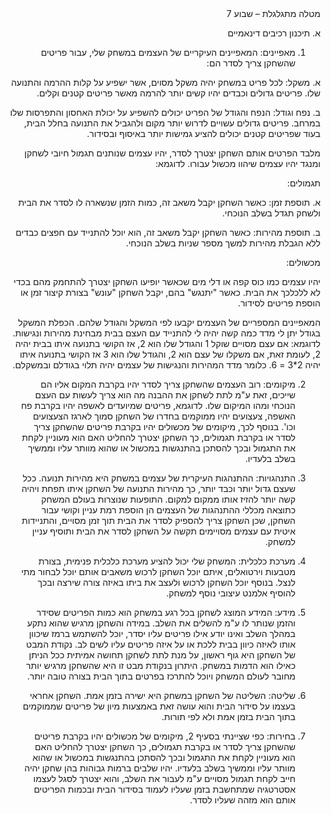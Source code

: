 <div dir='rtl' lang='he'>
מטלה מתגלגלת – שבוע 7
  
א.	תיכנון רכיבים דינאמיים

1.	מאפיינים: המאפיינים העיקריים של העצמים במשחק שלי, עבור פריטים שהשחקן צריך לסדר הם:
   
א.	משקל: לכל פריט במשחק יהיה משקל מסוים, אשר ישפיע על קלות ההרמה והתנועה שלו. פריטים גדולים וכבדים יהיו קשים יותר להרמה מאשר פריטים קטנים וקלים.

ב.	נפח וגודל: הנפח והגודל של הפריט יכולים להשפיע על יכולת האחסון והתפרסות שלו במרחב. פריטים גדולים עשויים לדרוש יותר מקום ולהגביל את התנועה בחלל הבית, בעוד שפריטים קטנים יכולים להציע גמישות יותר באיסוף ובסידור.


מלבד הפרטים אותם השחקן יצטרך לסדר, יהיו עצמים שנותנים תגמול חיובי לשחקן ומנגד יהיו עצמים שיהוו מכשול עבורו. לדוגמא:

תגמולים:

א.	תוספת זמן: כאשר השחקן יקבל משאב זה, כמות הזמן שנשארה לו לסדר את הבית ולשחק תגדל בשלב הנוכחי.

ב.	תוספת מהירות: כאשר השחקן יקבל משאב זה, הוא יוכל להתנייד עם חפצים כבדים ללא הגבלת מהירות למשך מספר שניות בשלב הנוכחי.

מכשולים:

יהיו עצמים כמו כוס קפה או דלי מים שכאשר יופיעו השחקן יצטרך להתחמק מהם בכדי לא ללכלכך את הבית. כאשר "יתנגש" בהם, יקבל השחקן "עונש" בצורת קיצור זמן או הוספת פריטים לסידור.

המאפיינים המספריים של העצמים יקבעו לפי המשקל והגודל שלהם. הכפלת המשקל בגודל יתן לי מדד כמה קשה יהיה לי להתנייד עם העצם בבית מבחינת מהירות ונגישות. לדוגמא: אם עצם מסויים שוקל 1 והגודל שלו הוא 2, אז הקושי בתנועה איתו בבית יהיה 2, לעומת זאת, אם משקלו של עצם הוא 2, והגודל שלו הוא 3 אז הקושי בתנועה איתו יהיה 2*3 = 6. כלומר מדד המהירות והנגישות של עצמים יהיה תלוי בגודלם ובמשקלם.

2. מיקומים:
רוב העצמים שהשחקן צריך לסדר יהיו בקרבת המקום אליו הם שייכים, זאת ע"מ לתת לשחקן את ההבנה מה   הוא צריך לעשות עם העצם הנוכחי ומהו המיקום שלו. לדוגמא, פריטים שמיועדים לאשפה יהיו בקרבת פח האשפה, צעצועים יהיו ממוקמים בחדרו של השחקן סמוך לארגז הצעצועים וכו'. בנוסף לכך, מיקומים של מכשולים יהיו בקרבת פריטים שהשחקן צריך לסדר או בקרבת תגמולים, כך השחקן יצטרך להחליט האם הוא מעוניין לקחת את התגמול ובכך להסתכן בהתנגשות במכשול או שהוא מוותר עליו וממשיך בשלב בלעדיו.

3. התנהגויות:
ההתנהגות העיקרית של עצמים במשחק היא מהירות תנועה. ככל שעצם גדול יותר וכבד יותר, כך מהירות התנועה של השחקן איתו תפחת ויהיה קשה יותר להזיז אותו ממקום למקום. התופעות שנוצרות בעולם המשחק כתוצאה מכללי ההתנהגות של העצמים הן הוספת רמת עניין וקושי עבור השחקן, שכן השחקן צריך להספיק לסדר את הבית תוך זמן מסויים, והתניידות איטית עם עצמים מסויימים תקשה על השחקן לסדר את הבית ותוסיף עניין למשחק.

4. מערכת כלכלית: המשחק שלי יכול להציע מערכת כלכלית פנימית, בצורת מטבעות וירטואלים, איתם יוכל השחקן לרכוש משאבים אותם יוכל לבחור מתי לנצל. בנוסף יוכל השחקן לרכוש ולעצב את ביתו באיזה צורה שירצה ובכך להוסיף אלמנט עיצובי נוסף למשחק.

5. מידע: המידע המוצג לשחקן בכל רגע במשחק הוא כמות הפריטים שסידר והזמן שנותר לו ע"מ להשלים את השלב. במידה והשחקן מרגיש שהוא נתקע במהלך השלב ואינו יודע אילו פריטים עליו יסדר, יוכל להשתמש ברמז שיכוון אותו לאיזה כיוון בבית ללכת או על איזה פריטים עליו לשים לב.
נקודת המבט של השחקן היא גוף ראשון, על מנת לתת לשחקן תחושה אמיתית ככל הניתן כאילו הוא הדמות במשחק. היתרון בנקודת מבט זו היא שהשחקן מרגיש יותר מחובר לעולם המשחק ויוכל להתרכז בפרטים בתוך הבית בצורה טובה יותר.

6. שליטה: השליטה של השחקן במשחק היא ישירה בזמן אמת. השחקן אחראי בעצמו על סידור הבית והוא עושה זאת באמצעות מיון של פריטים שממוקמים בתוך הבית בזמן אמת ולא לפי תורות.

7. בחירות: כפי שציינתי בסעיף 2, מיקומים של מכשולים יהיו בקרבת פריטים שהשחקן צריך לסדר או בקרבת תגמולים, כך השחקן יצטרך להחליט האם הוא מעוניין לקחת את התגמול ובכך להסתכן בהתנגשות במכשול או שהוא מוותר עליו וממשיך בשלב בלעדיו. יהיו שלבים ברמות גבוהות בהן שחקן יהיה חייב לקחת תגמול מסויים ע"מ לעבור את השלב, והוא יצטרך לסגל לעצמו אסטרטגיה שמתחשבת בזמן שעליו לעמוד בסידור הבית ובכמות הפריטים אותם הוא מזהה שעליו לסדר.


